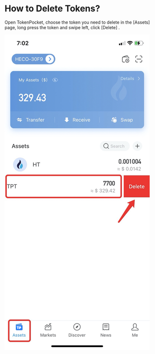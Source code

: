 # How to Delete Tokens?

Open TokenPocket, choose the token you need to delete in the \[Assets] page, long press the token and swipe left, click \[Delete] .

![](<../../.gitbook/assets/3 (8).png>)

